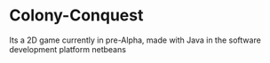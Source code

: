 # Colony-Conquest
Its a 2D game currently in pre-Alpha, made with Java in the software development platform netbeans
